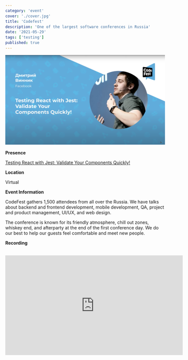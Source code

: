```yaml
---
category: 'event'
cover: './cover.jpg'
title: 'Codefest'
description: 'One of the largest software conferences in Russia'
date: '2021-05-29'
tags: ['testing']
published: true
---
```

![cover](./cover.jpg)

**Presence**

[Testing React with Jest: Validate Your Components Quickly!]()

**Location**

Virtual

**Event Information**

CodeFest gathers 1,500 attendees from all over the Russia. We have talks about backend and frontend development, mobile development, QA, project and product management, UI/UX, and web design.

The conference is known for its friendly atmosphere, chill out zones, whiskey end, and afterparty at the end of the first conference day. We do our best to help our guests feel comfortable and meet new people.


**Recording**

<br>

<iframe width="560" height="315" src="https://www.youtube.com/embed/zYUsQQV3Jpk" title="YouTube video player" frameborder="0" allow="accelerometer; autoplay; clipboard-write; encrypted-media; gyroscope; picture-in-picture" allowfullscreen></iframe>

<br>